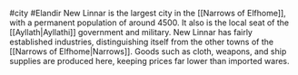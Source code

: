 #city #Elandir 
New Linnar is the largest city in the [[Narrows of Elfhome]], with a permanent population of around 4500. It also is the local seat of the [[Ayllath|Ayllathi]] government and military. New Linnar has fairly established industries, distinguishing itself from the other towns of the [[Narrows of Elfhome|Narrows]]. Goods such as cloth, weapons, and ship supplies are produced here, keeping prices far lower than imported wares.